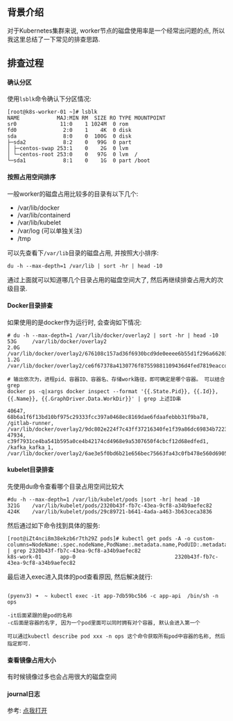 ## 背景介绍

对于Kubernetes集群来说, worker节点的磁盘使用率是一个经常出问题的点, 所以我这里总结了一下常见的排查思路.


## 排查过程

#### 确认分区
使用`lsblk`命令确认下分区情况:
```
[root@k8s-worker-01 ~]# lsblk
NAME            MAJ:MIN RM  SIZE RO TYPE MOUNTPOINT
sr0              11:0    1 1024M  0 rom  
fd0               2:0    1    4K  0 disk 
sda               8:0    0  100G  0 disk 
├─sda2            8:2    0   99G  0 part 
│ ├─centos-swap 253:1    0    2G  0 lvm  
│ └─centos-root 253:0    0   97G  0 lvm  /
└─sda1            8:1    0    1G  0 part /boot
```

#### 按照占用空间排序

一般worker的磁盘占用比较多的目录有以下几个:

* /var/lib/docker
* /var/lib/containerd
* /var/lib/kubelet
* /var/log (可以单独关注)
* /tmp

可以先查看下`/var/lib`目录的磁盘占用, 并按照大小排序:

```
du -h --max-depth=1 /var/lib | sort -hr | head -10
```

通过上面就可以知道哪几个目录占用的磁盘空间大了,  然后再继续排查占用大的次级目录.

#### Docker目录排查

如果使用的是docker作为运行时, 会查询如下情况:

```
# du -h --max-depth=1 /var/lib/docker/overlay2 | sort -hr | head -10
53G     /var/lib/docker/overlay2
2.0G    /var/lib/docker/overlay2/676108c157ad36f6930bcd9de0eeee6b55d1f296a66203c076eb233f7de8d3f4
1.2G    /var/lib/docker/overlay2/ce6f67378a4130776f87559881109436d4fed7819eaccde75e1047fc37087319
```


```
# 输出依次为，进程pid、容器ID、容器名、存储work路径，即可确定是哪个容器。 可以结合grep
docker ps -q|xargs docker inspect --format '{{.State.Pid}}, {{.Id}}, {{.Name}}, {{.GraphDriver.Data.WorkDir}}' | grep 上述ID串

40647, 68b6a1f6f13bd10bf975c29333fcc397a0468ec8169dae6fdaafebbb31f9ba78, /gitlab-runner, /var/lib/docker/overlay2/9dc802e224f7c43ff37216340fe1f39a86dc69834b7223037ed7dfd32119b53b/work
47934, c39f7931ce4ba541b595a0ce4b42174cd4968e9a5307650f4cbcf12d68edfed1, /kafka_kafka_1, /var/lib/docker/overlay2/6ae3e5f0bd6b21e656bec75663fa43c0fb478e560d6905bf20df140479009e21/work
```



#### kubelet目录排查

先使用du命令查看哪个目录占用空间比较大
```
#du -h --max-depth=1 /var/lib/kubelet/pods |sort -hr| head -10
321G    /var/lib/kubelet/pods/2320b43f-fb7c-43ea-9cf8-a34b9aefec82
424K    /var/lib/kubelet/pods/29c89721-b641-4ada-a463-3b63ceca3836
```

然后通过如下命令找到具体的服务:

```
[root@iZt4nci8m38ekzb6r7th29Z pods]# kubectl get pods -A -o custom-columns=NodeName:.spec.nodeName,PodName:.metadata.name,PodUID:.metadata.uid | grep 2320b43f-fb7c-43ea-9cf8-a34b9aefec82
k8s-work-01      app-0                                2320b43f-fb7c-43ea-9cf8-a34b9aefec82

```

最后进入exec进入具体的pod查看原因, 然后解决就行:

```

(pyenv3) ➜  ~ kubectl exec -it app-7db59bc5b6 -c app-api  /bin/sh -n ops

-it后面紧跟的是pod的名称
-c后面是容器的名字, 因为一个pod里面可以同时拥有对个容器, 默认会进入第一个

可以通过kubectl describe pod xxx -n ops 这个命令获取所有pod中容器的名称, 然后指定即可.
```

#### 查看镜像占用大小

有时候镜像过多也会占用很大的磁盘空间

#### journal日志

参考: [点我打开](https://github.com/wufeiqun/blog/blob/master/linux/27.%E5%B8%B8%E7%94%A8systemd%E9%85%8D%E7%BD%AE.md#%E4%BF%AE%E6%94%B9journald%E7%9A%84%E6%97%A5%E5%BF%97%E6%96%87%E4%BB%B6%E5%A4%A7%E5%B0%8F)
